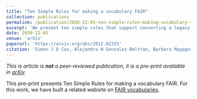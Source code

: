 ```yaml
---
title: "Ten Simple Rules for making a vocabulary FAIR"
collection: publications
permalink: /publication/2020-12-03-ten-simple-rules-making-vocabulary-fair
excerpt: 'We present ten simple rules that support converting a legacy vocabulary -- a list of terms available in a print-based glossary or table not accessible using web standards -- into a FAIR vocabulary. Various pathways may be followed to publish the FAIR vocabulary, but we emphasise particularly the goal of providing a distinct IRI for each term or concept. A standard representation of the concept should be returned when the individual IRI is de-referenced, using SKOS or OWL serialised in an RDF-based representation for machine-interchange, or in a web-page for human consumption. Guidelines for vocabulary and item metadata are provided, as well as development and maintenance considerations. By following these rules you can achieve the outcome of converting a legacy vocabulary into a standalone FAIR vocabulary, which can be used for unambiguous data annotation. In turn, this increases data interoperability and enables data integration.'
date: 2020-12-03
venue: 'arXiv'
paperurl: 'https://arxiv.org/abs/2012.02325'
citation: 'Simon J D Cox, Alejandra N Gonzalez-Beltran, Barbara Magagna, Maria-Cristina Marinescu. "Ten Simple Rules for making a vocabulary FAIR" https://arxiv.org/abs/2012.02325'
---
```


_This is article is **not** a peer-reviewed publication, it is a pre-print available in [arXiv](https://arxiv.org/abs/2012.02325)._

This pre-print presents Ten Simple Rules for making a vocabulary FAIR. For this work, we have built a related website on [FAIR vocabularies](https://fairvocabularies.github.io/).
